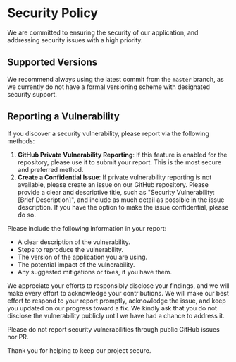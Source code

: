 # Security Policy

We are committed to ensuring the security of our application, and addressing security issues with a high priority.

## Supported Versions

We recommend always using the latest commit from the `master` branch, as we currently do not have a formal versioning scheme with designated security support.

## Reporting a Vulnerability

If you discover a security vulnerability, please report via the following methods:

1.  **GitHub Private Vulnerability Reporting**: If this feature is enabled for the repository, please use it to submit your report. This is the most secure and preferred method.
2.  **Create a Confidential Issue**: If private vulnerability reporting is not available, please create an issue on our GitHub repository. Please provide a clear and descriptive title, such as "Security Vulnerability: [Brief Description]", and include as much detail as possible in the issue description. If you have the option to make the issue confidential, please do so.

Please include the following information in your report:
- A clear description of the vulnerability.
- Steps to reproduce the vulnerability.
- The version of the application you are using.
- The potential impact of the vulnerability.
- Any suggested mitigations or fixes, if you have them.

We appreciate your efforts to responsibly disclose your findings, and we will make every effort to acknowledge your contributions.
We will make our best effort to respond to your report promptly, acknowledge the issue, and keep you updated on our progress toward a fix.
We kindly ask that you do not disclose the vulnerability publicly until we have had a chance to address it.

Please do not report security vulnerabilities through public GitHub issues nor PR.

Thank you for helping to keep our project secure.
